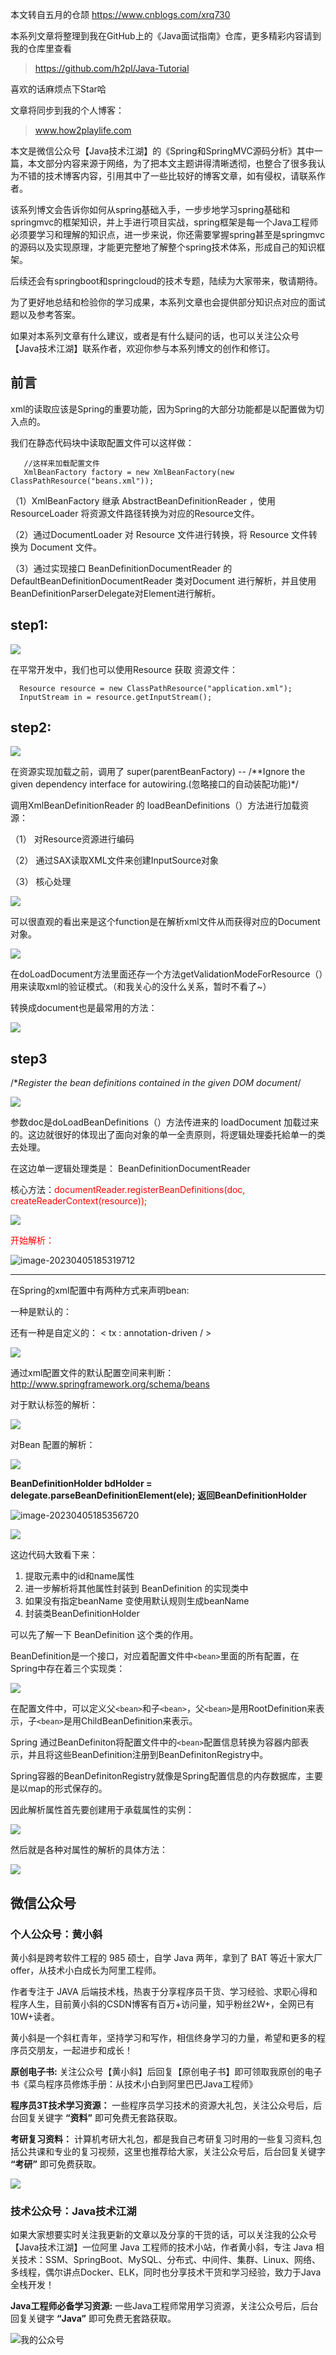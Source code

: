 

本文转自五月的仓颉 https://www.cnblogs.com/xrq730

本系列文章将整理到我在GitHub上的《Java面试指南》仓库，更多精彩内容请到我的仓库里查看

> https://github.com/h2pl/Java-Tutorial

喜欢的话麻烦点下Star哈

文章将同步到我的个人博客：

> www.how2playlife.com

本文是微信公众号【Java技术江湖】的《Spring和SpringMVC源码分析》其中一篇，本文部分内容来源于网络，为了把本文主题讲得清晰透彻，也整合了很多我认为不错的技术博客内容，引用其中了一些比较好的博客文章，如有侵权，请联系作者。

该系列博文会告诉你如何从spring基础入手，一步步地学习spring基础和springmvc的框架知识，并上手进行项目实战，spring框架是每一个Java工程师必须要学习和理解的知识点，进一步来说，你还需要掌握spring甚至是springmvc的源码以及实现原理，才能更完整地了解整个spring技术体系，形成自己的知识框架。

后续还会有springboot和springcloud的技术专题，陆续为大家带来，敬请期待。

为了更好地总结和检验你的学习成果，本系列文章也会提供部分知识点对应的面试题以及参考答案。

如果对本系列文章有什么建议，或者是有什么疑问的话，也可以关注公众号【Java技术江湖】联系作者，欢迎你参与本系列博文的创作和修订。

<!-- more -->

## 前言

xml的读取应该是Spring的重要功能，因为Spring的大部分功能都是以配置做为切入点的。

我们在静态代码块中读取配置文件可以这样做：

```
   //这样来加载配置文件    
   XmlBeanFactory factory = new XmlBeanFactory(new ClassPathResource("beans.xml")); 
```

（1）XmlBeanFactory 继承 AbstractBeanDefinitionReader ，使用ResourceLoader 将资源文件路径转换为对应的Resource文件。

（2）通过DocumentLoader 对 Resource 文件进行转换，将 Resource 文件转换为 Document 文件。

（3）通过实现接口 BeanDefinitionDocumentReader 的 DefaultBeanDefinitionDocumentReader 类对Document 进行解析，并且使用 BeanDefinitionParserDelegate对Element进行解析。

## step1:

![](https://java-tutorial.oss-cn-shanghai.aliyuncs.com/bb0bf7543226c4ada238d93363f864d39da8e3e8.png)

在平常开发中，我们也可以使用Resource 获取 资源文件：

```
  Resource resource = new ClassPathResource("application.xml");
  InputStream in = resource.getInputStream();
```

## step2:

![](https://java-tutorial.oss-cn-shanghai.aliyuncs.com/13bd511377c0957e4ef8daebdf457585a9acabea.png)

在资源实现加载之前，调用了 super(parentBeanFactory) -- /**Ignore the given dependency interface for autowiring.(忽略接口的自动装配功能)*/

调用XmlBeanDefinitionReader 的 loadBeanDefinitions（）方法进行加载资源：

（1） 对Resource资源进行编码

（2） 通过SAX读取XML文件来创建InputSource对象

（3） 核心处理

![](https://java-tutorial.oss-cn-shanghai.aliyuncs.com/20230405185226.png)

可以很直观的看出来是这个function是在解析xml文件从而获得对应的Document对象。

![](https://java-tutorial.oss-cn-shanghai.aliyuncs.com/20230405185240.png)

在doLoadDocument方法里面还存一个方法getValidationModeForResource（）用来读取xml的验证模式。（和我关心的没什么关系，暂时不看了~）

转换成document也是最常用的方法：

![](https://java-tutorial.oss-cn-shanghai.aliyuncs.com/20230405185253.png)

## step3

/**Register the bean definitions contained in the given DOM document*/

![](https://java-tutorial.oss-cn-shanghai.aliyuncs.com/20230405185301.png)

参数doc是doLoadBeanDefinitions（）方法传进来的 loadDocument 加载过来的。这边就很好的体现出了面向对象的单一全责原则，将逻辑处理委托給单一的类去处理。

在这边单一逻辑处理类是： BeanDefinitionDocumentReader

核心方法：<font color="#FF0000">documentReader.registerBeanDefinitions(doc, createReaderContext(resource));</font>

![](https://java-tutorial.oss-cn-shanghai.aliyuncs.com/20230405185308.png)

<font color="#FF0000">开始解析：</font>

![image-20230405185319712](https://java-tutorial.oss-cn-shanghai.aliyuncs.com/image-20230405185319712.png)

-------------

在Spring的xml配置中有两种方式来声明bean:

一种是默认的： <bean id = " " class = " " />

还有一种是自定义的： < tx : annotation-driven / >

![](https://java-tutorial.oss-cn-shanghai.aliyuncs.com/20230405185328.png)

通过xml配置文件的默认配置空间来判断：http://www.springframework.org/schema/beans

对于默认标签的解析：

![](https://java-tutorial.oss-cn-shanghai.aliyuncs.com/20230405185340.png)

对Bean 配置的解析：

![](https://java-tutorial.oss-cn-shanghai.aliyuncs.com/20230405185347.png)

**BeanDefinitionHolder bdHolder = delegate.parseBeanDefinitionElement(ele); 返回BeanDefinitionHolder**

![image-20230405185356720](https://java-tutorial.oss-cn-shanghai.aliyuncs.com/image-20230405185356720.png)

![](https://java-tutorial.oss-cn-shanghai.aliyuncs.com/20230405185402.png)

这边代码大致看下来：

1.  提取元素中的id和name属性
2.  进一步解析将其他属性封装到 BeanDefinition 的实现类中
3.  如果没有指定beanName 变使用默认规则生成beanName
4.  封装类BeanDefinitionHolder

可以先了解一下 BeanDefinition 这个类的作用。

BeanDefinition是一个接口，对应着配置文件中`<bean>`里面的所有配置，在Spring中存在着三个实现类：

![](https://java-tutorial.oss-cn-shanghai.aliyuncs.com/20230405185457.png)

在配置文件中，可以定义父`<bean>`和子`<bean>`，父`<bean>`是用RootDefinition来表示，子`<bean>`是用ChildBeanDefinition来表示。

Spring 通过BeanDefiniton将配置文件中的`<bean>`配置信息转换为容器内部表示，并且将这些BeanDefinition注册到BeanDefinitonRegistry中。

Spring容器的BeanDefinitonRegistry就像是Spring配置信息的内存数据库，主要是以map的形式保存的。

因此解析属性首先要创建用于承载属性的实例：

![](https://java-tutorial.oss-cn-shanghai.aliyuncs.com/20230405185505.png)

然后就是各种对属性的解析的具体方法：

![](https://java-tutorial.oss-cn-shanghai.aliyuncs.com/20230405185520.png)


## 微信公众号

### 个人公众号：黄小斜

黄小斜是跨考软件工程的 985 硕士，自学 Java 两年，拿到了 BAT 等近十家大厂 offer，从技术小白成长为阿里工程师。

作者专注于 JAVA 后端技术栈，热衷于分享程序员干货、学习经验、求职心得和程序人生，目前黄小斜的CSDN博客有百万+访问量，知乎粉丝2W+，全网已有10W+读者。

黄小斜是一个斜杠青年，坚持学习和写作，相信终身学习的力量，希望和更多的程序员交朋友，一起进步和成长！

**原创电子书:**
关注公众号【黄小斜】后回复【原创电子书】即可领取我原创的电子书《菜鸟程序员修炼手册：从技术小白到阿里巴巴Java工程师》

**程序员3T技术学习资源：** 一些程序员学习技术的资源大礼包，关注公众号后，后台回复关键字 **“资料”** 即可免费无套路获取。

**考研复习资料：**
计算机考研大礼包，都是我自己考研复习时用的一些复习资料,包括公共课和专业的复习视频，这里也推荐给大家，关注公众号后，后台回复关键字 **“考研”** 即可免费获取。

![](https://img-blog.csdnimg.cn/20190829222750556.jpg)


### 技术公众号：Java技术江湖

如果大家想要实时关注我更新的文章以及分享的干货的话，可以关注我的公众号【Java技术江湖】一位阿里 Java 工程师的技术小站，作者黄小斜，专注 Java 相关技术：SSM、SpringBoot、MySQL、分布式、中间件、集群、Linux、网络、多线程，偶尔讲点Docker、ELK，同时也分享技术干货和学习经验，致力于Java全栈开发！

**Java工程师必备学习资源:** 一些Java工程师常用学习资源，关注公众号后，后台回复关键字 **“Java”** 即可免费无套路获取。

![我的公众号](https://img-blog.csdnimg.cn/20190805090108984.jpg)

